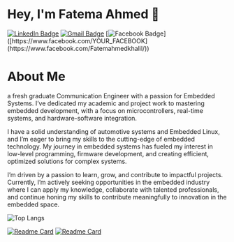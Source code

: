 # Hey, I'm Fatema Ahmed 👋

[![LinkedIn Badge](https://img.shields.io/badge/-LinkedIn-blue?style=flat-square&logo=LinkedIn&logoColor=white&link=https://www.linkedin.com/in/fatemaahmed/)]([https://www.linkedin.com/in/fatemaahmed/](https://www.linkedin.com/in/fatemaahmed/))
[![Gmail Badge](https://img.shields.io/badge/-Gmail-red?style=flat-square&logo=Gmail&logoColor=white&link=mailto:fatemahmedkhalil@gmail.com)](mailto:fatemahmedkhalil@gmail.com)
[![Facebook Badge](https://img.shields.io/badge/-Facebook-blue?style=flat-square&logo=Facebook&logoColor=white&link=[https://www.facebook.com/YOUR_FACEBOOK](https://www.facebook.com/Fatemahmedkhalil/))]([https://www.facebook.com/YOUR_FACEBOOK](https://www.facebook.com/Fatemahmedkhalil/))


# About Me 
a fresh graduate Communication Engineer with a passion for Embedded Systems. I’ve dedicated my academic and project work to mastering embedded development, with a focus on microcontrollers, real-time systems, and hardware-software integration.

I have a solid understanding of automotive systems and Embedded Linux, and I’m eager to bring my skills to the cutting-edge of embedded technology. My journey in embedded systems has fueled my interest in low-level programming, firmware development, and creating efficient, optimized solutions for complex systems.

I’m driven by a passion to learn, grow, and contribute to impactful projects. Currently, I’m actively seeking opportunities in the embedded industry where I can apply my knowledge, collaborate with talented professionals, and continue honing my skills to contribute meaningfully to innovation in the embedded space.

![Top Langs](https://github-readme-stats.vercel.app/api/top-langs/?username=FatemaAhmedKhalil&layout=compact&theme=tokyonight&hide_border=true)

[![Readme Card](https://github-readme-stats.vercel.app/api/pin/?username=FatemaAhmedKhalil&repo=UDS_Implementation_ISO14229&theme=tokyonight)](https://github.com/FatemaAhmedKhalil/UDS_Implementation_ISO14229)    [![Readme Card](https://github-readme-stats.vercel.app/api/pin/?username=FatemaAhmedKhalil&repo=FOTA&theme=tokyonight)](https://github.com/FatemaAhmedKhalil/FOTA)


